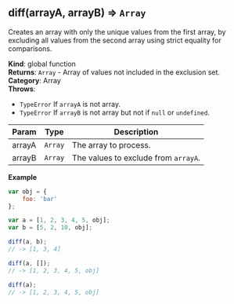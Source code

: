 <a name="diff"></a>

## diff(arrayA, arrayB) ⇒ <code>Array</code>
Creates an array with only the unique values from the first array,
by excluding all values from the second array using strict equality for comparisons.

**Kind**: global function  
**Returns**: <code>Array</code> - Array of values not included in the exclusion set.  
**Category**: Array  
**Throws**:

- <code>TypeError</code> If `arrayA` is not array.
- <code>TypeError</code> If `arrayB` is not array but not if `null` or `undefined`.


| Param | Type | Description |
| --- | --- | --- |
| arrayA | <code>Array</code> | The array to process. |
| arrayB | <code>Array</code> | The values to exclude from `arrayA`. |

**Example**  
```js
var obj = {
    foo: 'bar'
};

var a = [1, 2, 3, 4, 5, obj];
var b = [5, 2, 10, obj];

diff(a, b);
// -> [1, 3, 4]

diff(a, []);
// -> [1, 2, 3, 4, 5, obj]

diff(a);
// -> [1, 2, 3, 4, 5, obj]
```
